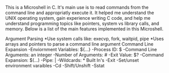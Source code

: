 This is a Microshell in C. It's main use is to read commands from the command line and appropriatly execute it. It helped me understand the UNIX operating system, gain experience writing C code, and help me understand programming topics like pointers, system vs library calls, and memory. Below is a list of the main features implemented in this Microshell.


Argument Parsing
*Use system calls like: execvp, fork, waitpid, pipe
*Uses arrays and pointers to parse a command line argument
Command Line Expansion
  -Enviornment Variables: ${...}
  -Process ID: $
  -Command Line Arguments: an integer
  -Number of Arguments: #
  -Exit Value: $?
  -Command Expansion: $(...)
  -Pipe: |
  -Wildcards: *
Built In's
  -Exit
  -Set/unset environment varaibles
  -Cd
  -Shift/Unshift
  -Sstat
